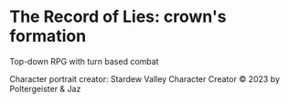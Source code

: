 # The Record of Lies: crown's formation
Top-down RPG with turn based combat


Character portrait creator:
Stardew Valley Character Creator © 2023 by Poltergeister & Jaz